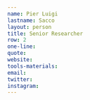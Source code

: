 ```yaml
---
name: Pier Luigi
lastname: Sacco
layout: person
title: Senior Researcher
row: 2
one-line: 
quote: 
website:
tools-materials:
email:
twitter:
instagram:
---
```

